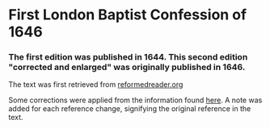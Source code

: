 # First London Baptist Confession of 1646

### The first edition was published in 1644. This second edition "corrected and enlarged" was originally published in 1646.

The text was first retrieved from [reformedreader.org](http://www.reformedreader.org/ccc/1646lbc.htm)

Some corrections were applied from the information found [here](http://kinseydrivebaptistchurch.com/wp-content/uploads/2017/04/LONDON-BAPTIST.pdf). A note was added for each reference change, signifying the original reference in the text.
